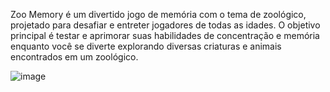 Zoo Memory é um divertido jogo de memória com o tema de zoológico, projetado para desafiar e entreter jogadores de todas as idades. O objetivo principal é testar e aprimorar suas habilidades de concentração e memória enquanto você se diverte explorando diversas criaturas e animais encontrados em um zoológico.

![image](https://github.com/joaolucasoak/Jogodamemoria/assets/145941195/b116226c-bf54-4c61-befc-4565c58199c2)

